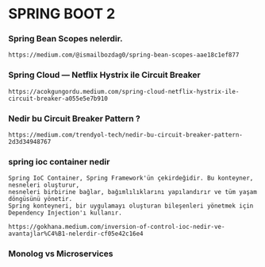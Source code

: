 # SPRING BOOT  2


### Spring Bean Scopes nelerdir.
```
https://medium.com/@ismailbozdag0/spring-bean-scopes-aae18c1ef877
```

### Spring Cloud — Netflix Hystrix ile Circuit Breaker
```
https://acokgungordu.medium.com/spring-cloud-netflix-hystrix-ile-circuit-breaker-a055e5e7b910
```

### Nedir bu Circuit Breaker Pattern ?
```
https://medium.com/trendyol-tech/nedir-bu-circuit-breaker-pattern-2d3d34948767
```

### spring ioc container nedir
```
Spring IoC Container, Spring Framework'ün çekirdeğidir. Bu konteyner, nesneleri oluşturur,
nesneleri birbirine bağlar, bağımlılıklarını yapılandırır ve tüm yaşam döngüsünü yönetir.
Spring konteyneri, bir uygulamayı oluşturan bileşenleri yönetmek için Dependency Injection'ı kullanır.
```
```
https://gokhana.medium.com/inversion-of-control-ioc-nedir-ve-avantajlar%C4%B1-nelerdir-cf05e42c16e4
```

### Monolog vs Microservices
```

```

###
```

```
